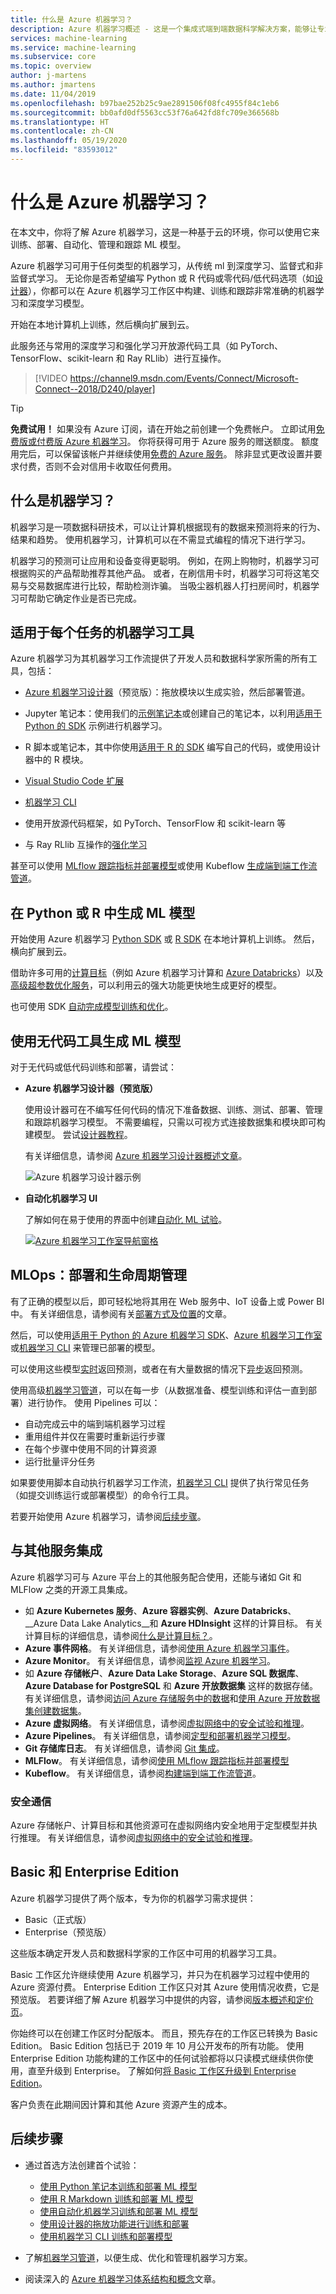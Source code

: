 ```yaml
---
title: 什么是 Azure 机器学习？
description: Azure 机器学习概述 - 这是一个集成式端到端数据科学解决方案，能够让专业数据科学家以云规模开发、试验和部署高级分析应用程序。
services: machine-learning
ms.service: machine-learning
ms.subservice: core
ms.topic: overview
author: j-martens
ms.author: jmartens
ms.date: 11/04/2019
ms.openlocfilehash: b97bae252b25c9ae2891506f08fc4955f84c1eb6
ms.sourcegitcommit: bb0afd0df5563cc53f76a642fd8fc709e366568b
ms.translationtype: HT
ms.contentlocale: zh-CN
ms.lasthandoff: 05/19/2020
ms.locfileid: "83593012"
---
```

# <a name="what-is-azure-machine-learning"></a>什么是 Azure 机器学习？

在本文中，你将了解 Azure 机器学习，这是一种基于云的环境，你可以使用它来训练、部署、自动化、管理和跟踪 ML 模型。 

Azure 机器学习可用于任何类型的机器学习，从传统 ml 到深度学习、监督式和非监督式学习。 无论你是否希望编写 Python 或 R 代码或零代码/低代码选项（如[设计器](tutorial-designer-automobile-price-train-score.md)），你都可以在 Azure 机器学习工作区中构建、训练和跟踪非常准确的机器学习和深度学习模型。 

开始在本地计算机上训练，然后横向扩展到云。 

此服务还与常用的深度学习和强化学习开放源代码工具（如 PyTorch、TensorFlow、scikit-learn 和 Ray RLlib）进行互操作。 

> [!VIDEO https://channel9.msdn.com/Events/Connect/Microsoft-Connect--2018/D240/player]

> [!Tip]
> **免费试用！**  如果没有 Azure 订阅，请在开始之前创建一个免费帐户。 立即试用[免费版或付费版 Azure 机器学习](https://aka.ms/AMLFree)。 你将获得可用于 Azure 服务的赠送额度。 额度用完后，可以保留该帐户并继续使用[免费的 Azure 服务](https://azure.microsoft.com/free/)。 除非显式更改设置并要求付费，否则不会对信用卡收取任何费用。


## <a name="what-is-machine-learning"></a>什么是机器学习？

机器学习是一项数据科研技术，可以让计算机根据现有的数据来预测将来的行为、结果和趋势。 使用机器学习，计算机可以在不需显式编程的情况下进行学习。

机器学习的预测可让应用和设备变得更聪明。 例如，在网上购物时，机器学习可根据购买的产品帮助推荐其他产品。 或者，在刷信用卡时，机器学习可将这笔交易与交易数据库进行比较，帮助检测诈骗。 当吸尘器机器人打扫房间时，机器学习可帮助它确定作业是否已完成。

## <a name="machine-learning-tools-to-fit-each-task"></a>适用于每个任务的机器学习工具 

Azure 机器学习为其机器学习工作流提供了开发人员和数据科学家所需的所有工具，包括：
+ [Azure 机器学习设计器](tutorial-designer-automobile-price-train-score.md)（预览版）：拖放模块以生成实验，然后部署管道。

+ Jupyter 笔记本：使用我们的[示例笔记本](https://aka.ms/aml-notebooks)或创建自己的笔记本，以利用<a href="https://docs.microsoft.com/python/api/overview/azure/ml/intro?view=azure-ml-py" target="_blank">适用于 Python 的 SDK</a> 示例进行机器学习。 

+ R 脚本或笔记本，其中你使用<a href="https://azure.github.io/azureml-sdk-for-r/reference/index.html" target="_blank">适用于 R 的 SDK</a> 编写自己的代码，或使用设计器中的 R 模块。

+ [Visual Studio Code 扩展](tutorial-setup-vscode-extension.md)

+ [机器学习 CLI](reference-azure-machine-learning-cli.md)

+ 使用开放源代码框架，如 PyTorch、TensorFlow 和 scikit-learn 等

+ 与 Ray RLlib 互操作的[强化学习](how-to-use-reinforcement-learning.md)

甚至可以使用 [MLflow 跟踪指标并部署模型](how-to-use-mlflow.md)或使用 Kubeflow [生成端到端工作流管道](https://www.kubeflow.org/docs/azure/)。

## <a name="build-ml-models-in-python-or-r"></a>在 Python 或 R 中生成 ML 模型

开始使用 Azure 机器学习 <a href="https://docs.microsoft.com/python/api/overview/azure/ml/intro?view=azure-ml-py" target="_blank">Python SDK</a> 或 <a href="https://azure.github.io/azureml-sdk-for-r/reference/index.html" target="_blank">R SDK</a> 在本地计算机上训练。 然后，横向扩展到云。 

借助许多可用的[计算目标](how-to-set-up-training-targets.md)（例如 Azure 机器学习计算和 [Azure Databricks](/azure/azure-databricks/what-is-azure-databricks)）以及[高级超参数优化服务](how-to-tune-hyperparameters.md)，可以利用云的强大功能更快地生成更好的模型。

也可使用 SDK [自动完成模型训练和优化](tutorial-auto-train-models.md)。

## <a name="build-ml-models-with-no-code-tools"></a>使用无代码工具生成 ML 模型

对于无代码或低代码训练和部署，请尝试：

+ **Azure 机器学习设计器（预览版）**

  使用设计器可在不编写任何代码的情况下准备数据、训练、测试、部署、管理和跟踪机器学习模型。 不需要编程，只需以可视方式连接数据集和模块即可构建模型。 尝试[设计器教程](tutorial-designer-automobile-price-train-score.md)。

  有关详细信息，请参阅 [Azure 机器学习设计器概述文章](concept-designer.md)。 

  ![Azure 机器学习设计器示例](./media/overview-what-is-azure-ml/designer-drag-and-drop.gif)

+ **自动化机器学习 UI**

  了解如何在易于使用的界面中创建[自动化 ML 试验](tutorial-first-experiment-automated-ml.md)。 

  [![Azure 机器学习工作室导航窗格](./media/overview-what-is-azure-ml/azure-machine-learning-automated-ml-ui.jpg)](./media/overview-what-is-azure-ml/azure-machine-learning-automated-ml-ui.jpg)

## <a name="mlops-deploy--lifecycle-management"></a>MLOps：部署和生命周期管理
有了正确的模型以后，即可轻松地将其用在 Web 服务中、IoT 设备上或 Power BI 中。 有关详细信息，请参阅有关[部署方式及位置](how-to-deploy-and-where.md)的文章。

然后，可以使用[适用于 Python 的 Azure 机器学习 SDK](https://aka.ms/aml-sdk)、[Azure 机器学习工作室](https://ml.azure.com)或[机器学习 CLI](reference-azure-machine-learning-cli.md) 来管理已部署的模型。

可以使用这些模型[实时](how-to-consume-web-service.md)返回预测，或者在有大量数据的情况下[异步](how-to-use-parallel-run-step.md)返回预测。

使用高级[机器学习管道](concept-ml-pipelines.md)，可以在每一步（从数据准备、模型训练和评估一直到部署）进行协作。 使用 Pipelines 可以：

* 自动完成云中的端到端机器学习过程
* 重用组件并仅在需要时重新运行步骤
* 在每个步骤中使用不同的计算资源
* 运行批量评分任务

如果要使用脚本自动执行机器学习工作流，[机器学习 CLI](reference-azure-machine-learning-cli.md) 提供了执行常见任务（如提交训练运行或部署模型）的命令行工具。

若要开始使用 Azure 机器学习，请参阅[后续步骤](#next-steps)。

## <a name="integration-with-other-services"></a>与其他服务集成

Azure 机器学习可与 Azure 平台上的其他服务配合使用，还能与诸如 Git 和 MLFlow 之类的开源工具集成。

+ 如 __Azure Kubernetes 服务__、__Azure 容器实例__、__Azure Databricks__、__Azure Data Lake Analytics__和 __Azure HDInsight__ 这样的计算目标。 有关计算目标的详细信息，请参阅[什么是计算目标？](concept-compute-target.md)。
+ __Azure 事件网格__。 有关详细信息，请参阅[使用 Azure 机器学习事件](concept-event-grid-integration.md)。
+ __Azure Monitor__。 有关详细信息，请参阅[监视 Azure 机器学习](monitor-azure-machine-learning.md)。
+ 如 __Azure 存储帐户__、__Azure Data Lake Storage__、__Azure SQL 数据库__、__Azure Database for PostgreSQL__ 和 __Azure 开放数据集__ 这样的数据存储。 有关详细信息，请参阅[访问 Azure 存储服务中的数据](how-to-access-data.md)和[使用 Azure 开放数据集创建数据集](how-to-create-register-datasets.md#create-datasets-with-azure-open-datasets)。
+ __Azure 虚拟网络__。 有关详细信息，请参阅[虚拟网络中的安全试验和推理](how-to-enable-virtual-network.md)。
+ __Azure Pipelines__。 有关详细信息，请参阅[定型和部署机器学习模型](/azure/devops/pipelines/targets/azure-machine-learning)。
+ __Git 存储库日志__。 有关详细信息，请参阅 [Git 集成](concept-train-model-git-integration.md)。
+ __MLFlow__。 有关详细信息，请参阅[使用 MLflow 跟踪指标并部署模型](how-to-use-mlflow.md) 
+ __Kubeflow__。 有关详细信息，请参阅[构建端到端工作流管道](https://www.kubeflow.org/docs/azure/)。

### <a name="secure-communications"></a>安全通信

Azure 存储帐户、计算目标和其他资源可在虚拟网络内安全地用于定型模型并执行推理。 有关详细信息，请参阅[虚拟网络中的安全试验和推理](how-to-enable-virtual-network.md)。

## <a name="basic--enterprise-editions"></a><a name="sku"></a>Basic 和 Enterprise Edition

Azure 机器学习提供了两个版本，专为你的机器学习需求提供：
+ Basic（正式版）
+ Enterprise（预览版）

这些版本确定开发人员和数据科学家的工作区中可用的机器学习工具。   

Basic 工作区允许继续使用 Azure 机器学习，并只为在机器学习过程中使用的 Azure 资源付费。 Enterprise Edition 工作区只对其 Azure 使用情况收费，它是预览版。 若要详细了解 Azure 机器学习中提供的内容，请参阅[版本概述和定价页](https://azure.microsoft.com/pricing/details/machine-learning/)。 

你始终可以在创建工作区时分配版本。 而且，预先存在的工作区已转换为 Basic Edition。 Basic Edition 包括已于 2019 年 10 月公开发布的所有功能。 使用 Enterprise Edition 功能构建的工作区中的任何试验都将以只读模式继续供你使用，直至升级到 Enterprise。 了解如何[将 Basic 工作区升级到 Enterprise Edition](how-to-manage-workspace.md#upgrade)。 

客户负责在此期间因计算和其他 Azure 资源产生的成本。

## <a name="next-steps"></a>后续步骤

- 通过首选方法创建首个试验：
  + [使用 Python 笔记本训练和部署 ML 模型](tutorial-1st-experiment-sdk-setup.md)
  + [使用 R Markdown 训练和部署 ML 模型](tutorial-1st-r-experiment.md) 
  + [使用自动化机器学习训练和部署 ML 模型](tutorial-first-experiment-automated-ml.md) 
  + [使用设计器的拖放功能进行训练和部署](tutorial-designer-automobile-price-train-score.md) 
  + [使用机器学习 CLI 训练和部署模型](tutorial-train-deploy-model-cli.md)

- 了解[机器学习管道](concept-ml-pipelines.md)，以便生成、优化和管理机器学习方案。

- 阅读深入的 [Azure 机器学习体系结构和概念](concept-azure-machine-learning-architecture.md)文章。
